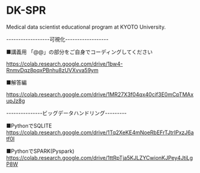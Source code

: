 # DK-SPR
Medical data scientist educational program at KYOTO University.<br>


------------------可視化------------------<br>

■講義用    「@@」の部分をご自身でコーディングしてください

https://colab.research.google.com/drive/1bw4-RnmvDqz8pqxPBnhu8zUVXvva59ym


■解答編

https://colab.research.google.com/drive/1MR27X3f04qx40cif3E0mCpTMAxupJz8g

---------------ビッグデータハンドリング---------<br>

■PythonでSQLITE<br>
https://colab.research.google.com/drive/1Tq2XeKE4mNoeRbEFrTJtrIPxzJ6atf0I


■PythonでSPARK(Pyspark)<br>
https://colab.research.google.com/drive/1ttRpTja5KJLZYCwionKJPey4JtiLgP8W
